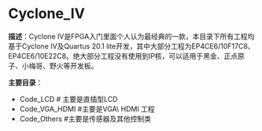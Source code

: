 # Cyclone_IV

**描述**：Cyclone IV是FPGA入门里面个人认为最经典的一款，本目录下所有工程均基于Cyclone IV及Quartus 20.1 lite开发，其中大部分工程为EP4CE6/10F17C8、EP4CE6/10E22C8。绝大部分工程没有使用到IP核，可以适用于黑金、正点原子、小梅哥、野火等开发板。

**主要目录**：

+ Code_LCD 					# 主要是直插型LCD
+ Code_VGA_HDMI         #主要是VGA\ HDMI 工程
+ Code_Others                 #主要是传感器及其他控制类



